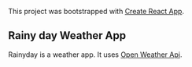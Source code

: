 This project was bootstrapped with [Create React App](https://github.com/facebook/create-react-app).

## Rainy day Weather App

Rainyday is a weather app. It uses [Open Weather Api](https://openweathermap.org/).


